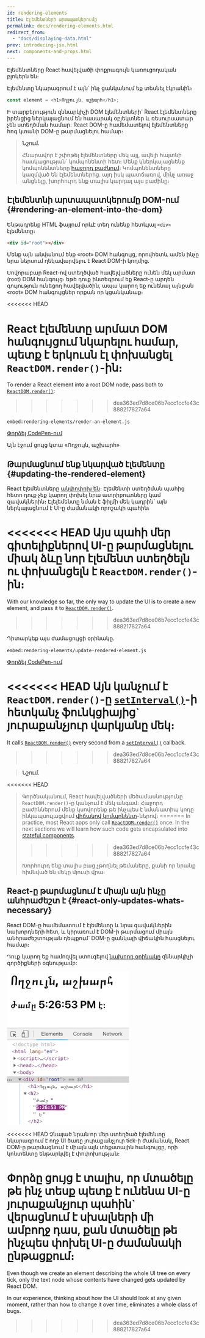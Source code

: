 ```yaml
---
id: rendering-elements
title: Էլեմենտների արտապատկերումը
permalink: docs/rendering-elements.html
redirect_from:
  - "docs/displaying-data.html"
prev: introducing-jsx.html
next: components-and-props.html
---
```


Էլեմենտները React հավելվածի փոքրագույն կառուցողական բլոկերն են։

Էլեմենտը նկարագրում է այն\` ինչ ցանկանում եք տեսնել էկրանին։

```js
const element = <h1>Ողջույն, աշխարհ</h1>;
```

Ի տարբերություն զննարկիչի DOM էլեմենտների\` React էլեմենտները իրենցից ներկայացնում են հասարակ օբյեկտներ և ռեսուրսատար չեն ստեղծման համար։ React DOM-ը համեմատելով էլեմենտները հոգ կտանի DOM-ը թարմացնելու համար։

>**Նշում.**
>
>Հնարավոր է շփոթել էլեմենտները մեկ այլ, ավելի հայտնի հասկացության\` կոմպոնենտի հետ։ Մենք կներկայացնենք կոմպոնենտները [հաջորդ բաժնում](/docs/components-and-props.html)։ Կոմպոնենտները կազմված են էլեմենտներից. այդ իսկ պատճառով, մինչ առաջ անցնելը, խորհուրդ ենք տալիս կարդալ այս բաժինը։

## Էլեմենտնի արտապատկերումը DOM-ում {#rendering-an-element-into-the-dom}

Ենթադրենք HTML ֆայլում որևէ տեղ ունենք հետևյալ `<div>` էլեմենտը։

```html
<div id="root"></div>
```

Մենք այն անվանում ենք «root» DOM հանգույց, որովհետև ամեն ինչը նրա ներսում ղեկավարվելու է React DOM-ի կողմից.

Սովորաբար React-ով ստեղծված հավելվածները ունեն մեկ արմատ (root) DOM հանգույց։ եթե դուք ինտեգրում եք React-ը արդեն գույություն ունեցող հավելվածին, ապա կարող եք ունենալ այնքան «root» DOM հանգույցներ որքան որ կցանկանաք։

<<<<<<< HEAD

React էլեմենտը արմատ DOM հանգույցում նկարելու համար, պետք է երկուսն էլ փոխանցել `ReactDOM.render()`-ին։
=======
To render a React element into a root DOM node, pass both to [`ReactDOM.render()`](/docs/react-dom.html#render):
>>>>>>> dea363ed7d8ce06b7ecc1ccfe43c888217827a64

`embed:rendering-elements/render-an-element.js`

[Փորձել CodePen-ում](codepen://rendering-elements/render-an-element)

Այն էջում ցույց կտա «Ողջույն, աշխարհ»

## Թարմացնում ենք նկարված էլեմենտը {#updating-the-rendered-element}

React էլեմենտները [անփոփոխ են](https://en.wikipedia.org/wiki/Immutable_object)։ Էլեմենտի ստեղծման պահից հետո դուք չեք կարող փոխել նրա ատրիբուտները կամ զավակներին։ Էլելեմենտը նման է ֆիլմի մեկ կադրին\` այն ներկայացնում է UI-ը ժամանակի որոշակի պահին։

<<<<<<< HEAD
Այս պահի մեր գիտելիքներով UI-ը թարմացնելու միակ ձևը նոր էլեմենտ ստեղծելն ու փոխանցելն է `ReactDOM.render()`-ին։
=======
With our knowledge so far, the only way to update the UI is to create a new element, and pass it to [`ReactDOM.render()`](/docs/react-dom.html#render).
>>>>>>> dea363ed7d8ce06b7ecc1ccfe43c888217827a64

Դիտարկեք այս ժամացույցի օրինակը.

`embed:rendering-elements/update-rendered-element.js`

[Փորձել CodePen-ում](codepen://rendering-elements/update-rendered-element)

<<<<<<< HEAD
Այն կանչում է `ReactDOM.render()`-ը [`setInterval()`](https://developer.mozilla.org/en-US/docs/Web/API/WindowTimers/setInterval)-ի հետկանչ ֆունկցիայից\` յուրաքանչյուր վարկյանը մեկ։
=======
It calls [`ReactDOM.render()`](/docs/react-dom.html#render) every second from a [`setInterval()`](https://developer.mozilla.org/en-US/docs/Web/API/WindowTimers/setInterval) callback.
>>>>>>> dea363ed7d8ce06b7ecc1ccfe43c888217827a64

>**Նշում.**
>
<<<<<<< HEAD
>Գործնականում, React հավելվածների մեծամասնությունը `ReactDOM.render()`-ը կանչում է մեկ անգամ։ Հաջորդ բաժիններում մենք կսովորենք թե ինչպես է նմանատիպ կոդը ինկապսուլացվում [վիճակով կոմպոնենտ](/docs/state-and-lifecycle.html)-ներով։
=======
>In practice, most React apps only call [`ReactDOM.render()`](/docs/react-dom.html#render) once. In the next sections we will learn how such code gets encapsulated into [stateful components](/docs/state-and-lifecycle.html).
>>>>>>> dea363ed7d8ce06b7ecc1ccfe43c888217827a64
>
>Խորհուրդ ենք տալիս բաց չթողնել թեմաները, քանի որ նրանք հիմնված են մեկը մյուսի վրա։

## React-ը թարմացնում է միայն այն ինչը անհրաժեշտ է {#react-only-updates-whats-necessary}

React DOM-ը համեմատում է էլեմենտը և նրա զավակներին նախորդների հետ, և կիրառում է DOM-ի թարմացում միայն անհրաժեշտության դեպքում\` DOM-ը ցանկալի վիճակին հասցնելու համար։

Դուք կարող եք համոզվել ստուգելով [նախորդ օրինակը](codepen://rendering-elements/update-rendered-element) զննարկիչի գործիքների օգնությամբ:

![DOM դիտարկիչը ցուց է տալիս յուրաքանչյուր թարմացում](../images/docs/granular-dom-updates.gif)

<<<<<<< HEAD
Չնայած նրան որ մեր ստեղծած էլեմենտը նկարագրում է ողջ UI ծառը յուրաքանչյուր tick-ի ժամանակ, React DOM-ը թարմացնում է միայն այն տեքստային հանգույցը, որի կոնտենտը ենթարկվել է փոփոխության։

Փորձը ցույց է տալիս, որ մտածելը թե ինչ տեսք պետք է ունենա UI-ը յուրաքանչյուր պահին` վերացնում է սխալների մի ամբողջ դաս, քան մտածելը թե ինչպես փոխել UI-ը ժամանակի ընթացքում։
=======
Even though we create an element describing the whole UI tree on every tick, only the text node whose contents have changed gets updated by React DOM.

In our experience, thinking about how the UI should look at any given moment, rather than how to change it over time, eliminates a whole class of bugs.
>>>>>>> dea363ed7d8ce06b7ecc1ccfe43c888217827a64
